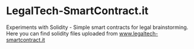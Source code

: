 # LegalTech-SmartContract.it
Experiments with Solidity -  Simple smart contracts for legal brainstorming.  
Here you can find solidity files uploaded from www.legaltech-smartcontract.it
